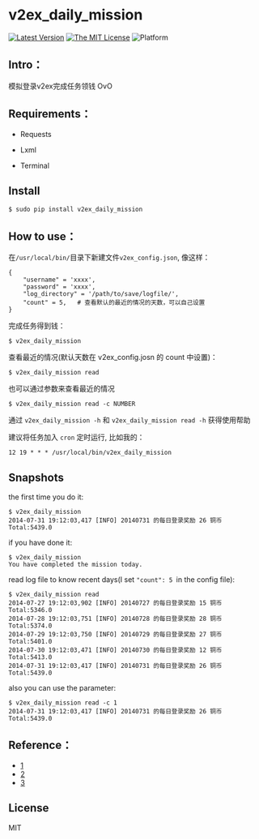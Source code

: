 # v2ex_daily_mission

[![Latest Version][1]][2]
[![The MIT License][3]][4]
![Platform][5]

## Intro：

模拟登录v2ex完成任务领钱 OvO

## Requirements：

*  Requests

*  Lxml

*  Terminal

## Install

    $ sudo pip install v2ex_daily_mission

## How to use：

在`/usr/local/bin/`目录下新建文件`v2ex_config.json`, 像这样：

    {
        "username" = 'xxxx',
        "password" = 'xxxx',
        "log_directory" = '/path/to/save/logfile/',
        "count" = 5,   # 查看默认的最近的情况的天数，可以自己设置
    }

完成任务得到钱：

    $ v2ex_daily_mission

查看最近的情况(默认天数在 v2ex_config.josn 的 count 中设置)：

    $ v2ex_daily_mission read

也可以通过参数来查看最近的情况

    $ v2ex_daily_mission read -c NUMBER

通过 `v2ex_daily_mission -h` 和 `v2ex_daily_mission read -h` 获得使用帮助

建议将任务加入 `cron` 定时运行, 比如我的：

    12 19 * * * /usr/local/bin/v2ex_daily_mission

## Snapshots

the first time you do it:

    $ v2ex_daily_mission
    2014-07-31 19:12:03,417 [INFO] 20140731 的每日登录奖励 26 铜币
    Total:5439.0

if you have done it:

    $ v2ex_daily_mission
    You have completed the mission today.

read log file to know recent days(I set `"count": 5 `in the config file):

    $ v2ex_daily_mission read
    2014-07-27 19:12:03,902 [INFO] 20140727 的每日登录奖励 15 铜币    Total:5346.0
    2014-07-28 19:12:03,751 [INFO] 20140728 的每日登录奖励 28 铜币    Total:5374.0
    2014-07-29 19:12:03,750 [INFO] 20140729 的每日登录奖励 27 铜币    Total:5401.0
    2014-07-30 19:12:03,471 [INFO] 20140730 的每日登录奖励 12 铜币    Total:5413.0
    2014-07-31 19:12:03,417 [INFO] 20140731 的每日登录奖励 26 铜币    Total:5439.0

also you can use the parameter:

    $ v2ex_daily_mission read -c 1
    2014-07-31 19:12:03,417 [INFO] 20140731 的每日登录奖励 26 铜币    Total:5439.0

## Reference：

*  [1](http://www.v2ex.com/t/69166)
*  [2](http://www.v2ex.com/t/80927)
*  [3](http://www.v2ex.com/t/68549)

## License

MIT


[1]: http://img.shields.io/pypi/v/v2ex_daily_mission.svg
[2]: https://pypi.python.org/pypi/v2ex_daily_mission
[3]: http://img.shields.io/badge/license-MIT-yellow.svg
[4]: https://github.com/lord63/a_bunch_of_code/tree/master/v2ex/LICENSE
[5]: http://img.shields.io/badge/Platform-Linux-green.svg
